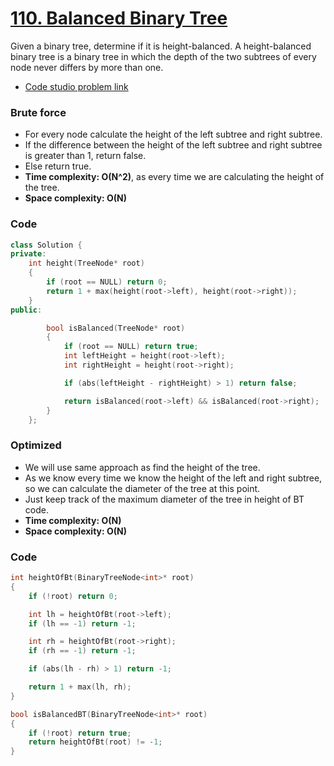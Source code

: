 # [110. Balanced Binary Tree](https://leetcode.com/problems/balanced-binary-tree/)

Given a binary tree, determine if it is height-balanced.
A height-balanced binary tree is a binary tree in which the depth of the two subtrees of every node never differs by more than one.

-   [Code studio problem link](https://www.codingninjas.com/studio/problems/975497?topList=striver-sde-sheet-problems)

### Brute force

-   For every node calculate the height of the left subtree and right subtree.
-   If the difference between the height of the left subtree and right subtree is greater than 1, return false.
-   Else return true.
-   **Time complexity: O(N^2)**, as every time we are calculating the height of the tree.
-   **Space complexity: O(N)**

### Code

```cpp
class Solution {
private:
    int height(TreeNode* root)
    {
        if (root == NULL) return 0;
        return 1 + max(height(root->left), height(root->right));
    }
public:

        bool isBalanced(TreeNode* root)
        {
            if (root == NULL) return true;
            int leftHeight = height(root->left);
            int rightHeight = height(root->right);

            if (abs(leftHeight - rightHeight) > 1) return false;

            return isBalanced(root->left) && isBalanced(root->right);
        }
    };
```

### Optimized

-   We will use same approach as find the height of the tree.
-   As we know every time we know the height of the left and right subtree, so we can calculate the diameter of the tree at this point.
-   Just keep track of the maximum diameter of the tree in height of BT code.
-   **Time complexity: O(N)**
-   **Space complexity: O(N)**

### Code

```cpp
int heightOfBt(BinaryTreeNode<int>* root)
{
    if (!root) return 0;

    int lh = heightOfBt(root->left);
    if (lh == -1) return -1;

    int rh = heightOfBt(root->right);
    if (rh == -1) return -1;

    if (abs(lh - rh) > 1) return -1;

    return 1 + max(lh, rh);
}

bool isBalancedBT(BinaryTreeNode<int>* root)
{
    if (!root) return true;
    return heightOfBt(root) != -1;
}
```
